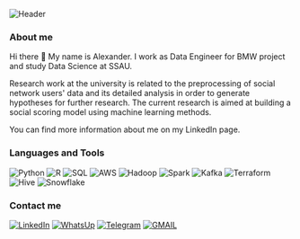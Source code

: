 <!-- ### Hi there 👋 -->
<!--
![Header](https://github.com/Alexieviri/Alexieviri/blob/main/assets/header.gif?raw=true)
-->
![Header](https://github.com/Alexieviri/Alexieviri/blob/main/assets/header_v3.gif?raw=true)
### About me

Hi there 👋 My name is Alexander. I work as Data Engineer for BMW project and study Data Science at SSAU. 

Research work at the university is related to the preprocessing of social network users' data and its detailed analysis in order to generate hypotheses for further research. The current research is aimed at building a social scoring model using machine learning methods.

You can find more information about me on my LinkedIn page.
### Languages and Tools
![Python](https://img.shields.io/badge/-Python-000000?style=flat&logo=Python&logoColor=yellow&color=white)
![R](https://img.shields.io/badge/-R-000000?style=flat&logo=R&logoColor=blue&color=white)
![SQL](https://img.shields.io/badge/-SQL-000000?style=flat&logo=SQLite&logoColor=pink&color=white)
![AWS](https://img.shields.io/badge/-Amazon_AWS-000000?style=flat&logo=amazon-aws&logoColor=orange&color=white)
![Hadoop](https://img.shields.io/badge/-Hadoop-000000?style=flat&logo=ApacheHadoop&logoColor=yellow&color=white)
![Spark](https://img.shields.io/badge/-Spark-000000?style=flat&logo=Apachespark&logoColor=red&color=white)
![Kafka](https://img.shields.io/badge/-Kafka-000000?style=flat&logo=ApacheKafka&logoColor=red&color=white)
![Terraform](https://img.shields.io/badge/-Terraform-000000?style=flat&logo=Terraform&logoColor=yellow&color=white)
![Hive](https://img.shields.io/badge/-Hive-000000?style=flat&logo=Hive&logoColor=purple&color=white)
![Snowflake](https://img.shields.io/badge/-Snowflake-000000?style=flat&logo=Snowflake&logoColor=blue&color=white)

### Contact me
[![LinkedIn](https://img.shields.io/badge/-LinkedIN-000000?style=flat&logo=LinkedIn&logoColor=blue)](https://www.linkedin.com/in/alexstadnikov/)
[![WhatsUp](https://img.shields.io/badge/WhatsApp-000000?style=flat&logo=whatsapp&logoColor=25D366)](https://wa.me/79992277252?text=%D0%9F%D1%80%D0%B8%D0%B2%D0%B5%D1%82!%20%F0%9F%91%8B%20)
[![Telegram](https://img.shields.io/badge/Telegram-000000?style=flat&logo=telegram&logoColor=white)](https://t.me/Alexieviri)
[![GMAIL](https://img.shields.io/badge/Gmail-000000?style=flat&logo=gmail&logoColor=D14836)](st054825@student.spbu.ru)

<!-- ![Anurag's GitHub stats](https://github-readme-stats.vercel.app/api?username=alexieviri&hide=issues,prs&show_icons=true&theme=radical)
-->
<!--
**Alexieviri/Alexieviri** is a ✨ _special_ ✨ repository because its `README.md` (this file) appears on your GitHub profile.

Here are some ideas to get you started:

- 🔭 I’m currently working on ...
- 🌱 I’m currently learning ...
- 👯 I’m looking to collaborate on ...
- 🤔 I’m looking for help with ...
- 💬 Ask me about ...
- 📫 How to reach me: ...
- 😄 Pronouns: ...
- ⚡ Fun fact: ...
-->
